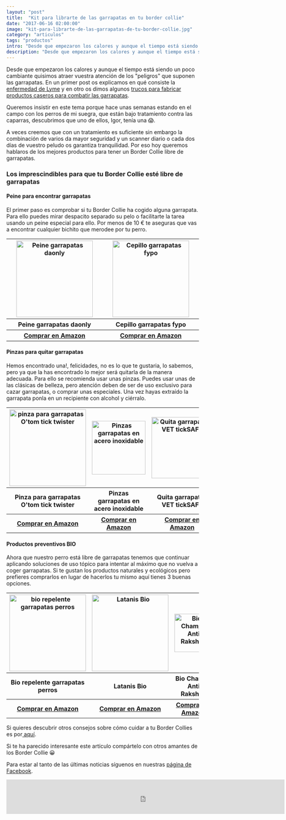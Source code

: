 ```yaml
---
layout: "post"
title:  "Kit para librarte de las garrapatas en tu border collie"
date: "2017-06-16 02:00:00"
image: "kit-para-librarte-de-las-garrapatas-de-tu-border-collie.jpg"
category: "articulos"
tags: "productos"
intro: "Desde que empezaron los calores y aunque el tiempo está siendo un poco cambiante quisimos atraer vuestra atención de los peligros que suponen las garrapatas."
description: "Desde que empezaron los calores y aunque el tiempo está siendo un poco cambiante quisimos atraer vuestra atención de los peligros que suponen las garrapatas."
---
```


Desde que empezaron los calores y aunque el tiempo está siendo un poco cambiante quisimos atraer vuestra atención de los "peligros" que suponen las garrapatas. En un primer post os explicamos en qué consiste la [enfermedad de Lyme](http://www.borders-collies.com/Enfermedad-de-lyme-prevencion-conoce-tus-opciones-protege-a-tu-perro/) y en otro os dimos algunos [trucos para fabricar productos caseros para combatir las garrapatas](https://www.borders-collies.com/soluciones-naturales-para-acabar-con-las-garrapatas/).

Queremos insistir en este tema porque hace unas semanas estando en el campo con los perros de mi suegra, que están bajo tratamiento contra las caparras, descubrimos que uno de ellos, Igor, tenía una 😱.

A veces creemos que con un tratamiento es suficiente sin embargo la combinación de varios da mayor seguridad y un scanner diario o cada dos días de vuestro peludo os garantiza tranquilidad. Por eso hoy queremos hablaros de los mejores productos para tener un Border Collie libre de garrapatas.

### Los imprescindibles para que tu Border Collie esté libre de garrapatas

#### **Peine para encontrar garrapatas**

El primer paso es comprobar si tu Border Collie ha cogido alguna garrapata. Para ello puedes mirar despacito separado su pelo o facilitarte la tarea usando un peine especial para ello. Por menos de 10 €
te aseguras que vas a encontrar cualquier bichito que merodee por tu perro.

<table class="stack">
  <thead>
    <tr>
      <th width="300" class="text-center"><a href="https://www.amazon.es/eliminar-garrapatas-mascota-pulgas-Cepillo/dp/B06XKCFQWT/ref=as_li_ss_tl?ie=UTF8&qid=1496997139&sr=8-1&keywords=peine+garrapatas+perro&linkCode=ll1&tag=bordecolli06-21&linkId=1fb0ca2912b9c313250d4ae671606b68"><img src="{{site.url}}/assets/img/productos/peine-garrapatas-daonly.jpg" width="200" height="auto" alt="Peine garrapatas daonly"></a></th>
      <th width="300" class="text-center"><a  href="https://www.amazon.es/Grooming-Herramienta-redondeadas-Recortadora-garrapatas/dp/B06XT8CYHL/ref=as_li_ss_tl?ie=UTF8&qid=1496997139&sr=8-3&keywords=peine+garrapatas+perro&linkCode=ll1&tag=bordecolli06-21&linkId=b935c739e12c401e7f2853d63668c094"><img src="{{site.url}}/assets/img/productos/cepillo-garrapatas-fypo.jpg" width="200" height="auto" alt="Cepillo garrapatas fypo"></a></th>
    </tr>
  </thead>
  <tbody>
     <tr>
      <th>Peine garrapatas daonly</th>
      <th>Cepillo garrapatas fypo</th>
     </tr>
     <tr>
      <th><a class="button" href="https://www.amazon.es/eliminar-garrapatas-mascota-pulgas-Cepillo/dp/B06XKCFQWT/ref=as_li_ss_tl?ie=UTF8&qid=1496997139&sr=8-1&keywords=peine+garrapatas+perro&linkCode=ll1&tag=bordecolli06-21&linkId=1fb0ca2912b9c313250d4ae671606b68">Comprar en Amazon</a></th>
        <th><a class="button" href="https://www.amazon.es/Grooming-Herramienta-redondeadas-Recortadora-garrapatas/dp/B06XT8CYHL/ref=as_li_ss_tl?ie=UTF8&qid=1496997139&sr=8-3&keywords=peine+garrapatas+perro&linkCode=ll1&tag=bordecolli06-21&linkId=b935c739e12c401e7f2853d63668c094">Comprar en Amazon</a></th>
    </tr>
  </tbody>
</table>

#### **Pinzas para quitar garrapatas**

Hemos encontrado una!, felicidades, no es lo que te gustaria, lo sabemos, pero ya que la has encontrado lo mejor será quitarla de la manera adecuada. Para ello se recomienda usar unas pinzas. Puedes usar unas de las clásicas de belleza, pero atención deben de ser de uso exclusivo para cazar garrapatas, o comprar unas especiales. Una vez hayas extraído la garrapata ponla en un recipiente con alcohol y ciérralo.

<table class="stack">
  <thead>
    <tr>
      <th width="250" class="text-center"><a href="https://www.amazon.es/Twister-Perro-mascotas-humanos-Remover/dp/B010WI9T3I/ref=as_li_ss_tl?ie=UTF8&qid=1496991824&sr=8-30&keywords=productos+garrapatas+perro&linkCode=ll1&tag=lasaspirad-21&linkId=4e15b89c72660d9db4420c5409baba4f"><img src="{{site.url}}/assets/img/productos/pinza-para-garrapatas-O tomticktwister.jpg" width="200" height="auto" alt="pinza para garrapatas O'tom tick twister"></a></th>
      <th width="250" class="text-center"><a href="https://www.amazon.es/Pinzas-garrapatas-personas-animales-inoxidable/dp/B004TC6JY6/ref=as_li_ss_tl?ie=UTF8&qid=1496998157&sr=8-2&keywords=pinza+garrapatas+perro&linkCode=ll1&tag=bordecolli06-21&linkId=4e20b86943b104c4243dd3dc9318f453"><img src="{{site.url}}/assets/img/productos/pinzas-garrapatas-acero-inoxidable.jpg" width="140" height="auto" alt="Pinzas garrapatas en acero inoxidable"></a></th>
      <th width="160" class="text-center"><a href="https://www.amazon.es/Quita-garrapatas-tickSAFE-garrapatas-animales-garrapatas/dp/B01ECT6FXU/ref=as_li_ss_tl?ie=UTF8&qid=1496998157&sr=8-5&keywords=pinza+garrapatas+perro&linkCode=ll1&tag=bordecolli06-21&linkId=ec36c80ef459a15c7002aeb2567eb9d3"><img src="{{site.url}}/assets/img/productos/Quita-garrapatas-vet-tickSAFE.jpg" width="160" height="auto" alt="Quita garrapatas VET tickSAFE"></a></th>
    </tr>
  </thead>
  <tbody>
     <tr>
      <th>Pinza para garrapatas O'tom tick twister</th>
      <th>Pinzas garrapatas en acero inoxidable</th>
      <th>Quita garrapatas VET tickSAFE</th>
     </tr>
     <tr>
      <th><a class="button" href="https://www.amazon.es/Twister-Perro-mascotas-humanos-Remover/dp/B010WI9T3I/ref=as_li_ss_tl?ie=UTF8&qid=1496991824&sr=8-30&keywords=productos+garrapatas+perro&linkCode=ll1&tag=lasaspirad-21&linkId=4e15b89c72660d9db4420c5409baba4f">Comprar en Amazon</a></th>
        <th><a class="button" href="https://www.amazon.es/Pinzas-garrapatas-personas-animales-inoxidable/dp/B004TC6JY6/ref=as_li_ss_tl?ie=UTF8&qid=1496998157&sr=8-2&keywords=pinza+garrapatas+perro&linkCode=ll1&tag=bordecolli06-21&linkId=4e20b86943b104c4243dd3dc9318f453">Comprar en Amazon</a></th>
        <th><a class="button" href="https://www.amazon.es/Quita-garrapatas-tickSAFE-garrapatas-animales-garrapatas/dp/B01ECT6FXU/ref=as_li_ss_tl?ie=UTF8&qid=1496998157&sr=8-5&keywords=pinza+garrapatas+perro&linkCode=ll1&tag=bordecolli06-21&linkId=ec36c80ef459a15c7002aeb2567eb9d3">Comprar en Amazon</a></th>
    </tr>
  </tbody>
</table>

#### **Productos preventivos BIO**

Ahora que nuestro perro está libre de garrapatas tenemos que continuar aplicando soluciones de uso tópico para intentar al máximo que no vuelva a coger garrapatas. Si te gustan los productos naturales y ecológicos pero prefieres comprarlos en lugar de hacerlos tu mismo aquí tienes 3 buenas opciones.

<table class="stack">
  <thead>
    <tr>
      <th width="250" class="text-center"><a href="https://www.amazon.es/Bio-RepeleGarrapatas-Perros-100-Natural/dp/B01A3AL9WY/ref=as_li_ss_tl?ie=UTF8&qid=1496998722&sr=8-12&keywords=productos+naturales+garrapatas&linkCode=ll1&tag=bordecolli06-21&linkId=6c858d6b7b08f2bfcf164181201c286b"><img src="{{site.url}}/assets/img/productos/bio-repelente-garrapatas-perros.jpg" width="200" height="auto" alt="bio repelente garrapatas perros"></a></th>
      <th width="250" class="text-center"><a  href="https://www.amazon.es/latanis-Bio-parasitkill-h15vet-Spot-Soluci%C3%B3n-perros-40ml/dp/B009ZXF3NC/ref=as_li_ss_tl?ie=UTF8&qid=1496991788&sr=8-12&keywords=productos+garrapatas+perro&linkCode=ll1&tag=lasaspirad-21&linkId=dad82247441bd83377954f8282ea65d8"><img src="{{site.url}}/assets/img/productos/latanis-Bio.jpg" width="200" height="auto" alt="Latanis Bio"></a></th>
      <th width="250" class="text-center"><a href="https://www.amazon.es/Champ%C3%BA-Anti-Rakshan-100-Natural/dp/B01M19V2BB/ref=as_li_ss_tl?ie=UTF8&qid=1496991824&sr=8-28&keywords=productos+garrapatas+perro&linkCode=ll1&tag=lasaspirad-21&linkId=3be7e3e44fae72a1966bcb424e3cbd87"><img src="{{site.url}}/assets/img/productos/bio-champú-anti-rakshan.jpg" width="100" height="auto" alt="Bio Champú Anti Rakshan"></a></th>
    </tr>
  </thead>
  <tbody>
     <tr>
      <th>Bio repelente garrapatas perros</th>
      <th>Latanis Bio</th>
      <th>Bio Champú Anti Rakshan</th>
     </tr>
     <tr>
      <th><a class="button" href="https://www.amazon.es/Bio-RepeleGarrapatas-Perros-100-Natural/dp/B01A3AL9WY/ref=as_li_ss_tl?ie=UTF8&qid=1496998722&sr=8-12&keywords=productos+naturales+garrapatas&linkCode=ll1&tag=bordecolli06-21&linkId=6c858d6b7b08f2bfcf164181201c286b">Comprar en Amazon</a></th>
      <th><a class="button" href="https://www.amazon.es/latanis-Bio-parasitkill-h15vet-Spot-Soluci%C3%B3n-perros-40ml/dp/B009ZXF3NC/ref=as_li_ss_tl?ie=UTF8&qid=1496991788&sr=8-12&keywords=productos+garrapatas+perro&linkCode=ll1&tag=lasaspirad-21&linkId=dad82247441bd83377954f8282ea65d8">Comprar en Amazon</a></th>
      <th><a class="button" href="https://www.amazon.es/Champ%C3%BA-Anti-Rakshan-100-Natural/dp/B01M19V2BB/ref=as_li_ss_tl?ie=UTF8&qid=1496991824&sr=8-28&keywords=productos+garrapatas+perro&linkCode=ll1&tag=lasaspirad-21&linkId=3be7e3e44fae72a1966bcb424e3cbd87">Comprar en Amazon</a></th>
    </tr>
  </tbody>
</table>


Si quieres descubrir otros consejos sobre cómo cuidar a tu Border Collies es por<a href="{{ site.url }}/border-collie-noticias/"> aquí</a>.

Si te ha parecido interesante este artículo compártelo con otros amantes de los Border Collie 😀

Para estar al tanto de las últimas noticias síguenos en nuestras [página de Facebook](https://www.facebook.com/borderscolliescom/).

<div class="text-center">
  <iframe src="https://rcm-eu.amazon-adsystem.com/e/cm?o=30&p=48&l=ur1&category=pets&banner=0JF8KFCW434YEBR6PWG2&f=ifr&linkID=13aed09d49f1870bed4c32728a68e6b8&t=bordecolli06-21&tracking_id=bordecolli06-21" width="728" height="90" scrolling="no" border="0" marginwidth="0" style="border:none;" frameborder="0"></iframe>
</div>

